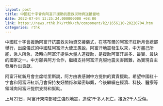 ```yaml
---
layout: post
title: 中國紅十字會向阿富汗援助抗震救災物資送抵當地
date: 2022-07-04 13:25:24.000000000 +08:00
link: https://news.rthk.hk/rthk/ch/component/k2/1656110-20220704.htm
categories: rthk
---
```


中國紅十字會援助阿富汗抗震救災物資交接儀式，在喀布爾的阿富汗紅新月會總部舉行，出席儀式的中國駐阿富汗大使王愚說，阿富汗地震發生以來，中方盡己所能，急人所急，及時向阿富汗提供大量人道援助，是援助阿富汗最多、最實、最快的國家之一。中方願與阿方合作，繼續支持阿富汗克服地震災害困難，為實現自主發展作出貢獻。

阿富汗紅新月會主席哈里斯說，阿方由衷感謝中方提供的寶貴援助。希望中國紅十字會和阿富汗紅新月會保持友好關係和緊密聯繫，今後繼續在經濟、科技、醫療等領域向阿富汗提供支持和幫助。

上月22日，阿富汗東南部發生強烈地震，造成1千多人死亡，接近2千人受傷。
